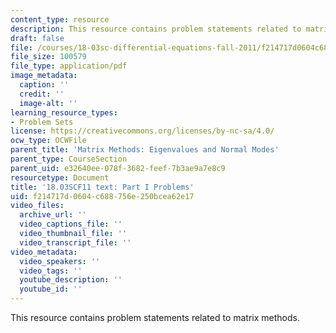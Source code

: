 ```yaml
---
content_type: resource
description: This resource contains problem statements related to matrix methods.
draft: false
file: /courses/18-03sc-differential-equations-fall-2011/f214717d0604c688756e250bcea62e17_MIT18_03SCF11_ps8_s33q.pdf
file_size: 100579
file_type: application/pdf
image_metadata:
  caption: ''
  credit: ''
  image-alt: ''
learning_resource_types:
- Problem Sets
license: https://creativecommons.org/licenses/by-nc-sa/4.0/
ocw_type: OCWFile
parent_title: 'Matrix Methods: Eigenvalues and Normal Modes'
parent_type: CourseSection
parent_uid: e32640ee-078f-3682-feef-7b3ae9a7e8c9
resourcetype: Document
title: '18.03SCF11 text: Part I Problems'
uid: f214717d-0604-c688-756e-250bcea62e17
video_files:
  archive_url: ''
  video_captions_file: ''
  video_thumbnail_file: ''
  video_transcript_file: ''
video_metadata:
  video_speakers: ''
  video_tags: ''
  youtube_description: ''
  youtube_id: ''
---
```

This resource contains problem statements related to matrix methods.